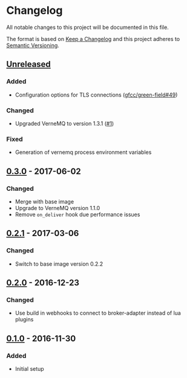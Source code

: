 # Changelog
All notable changes to this project will be documented in this file.

The format is based on [Keep a Changelog](http://keepachangelog.com/en/1.0.0/)
and this project adheres to [Semantic Versioning](http://semver.org/spec/v2.0.0.html).

## [Unreleased]
### Added
- Configuration options for TLS connections ([gfcc/green-field#49])

### Changed
- Upgraded VerneMQ to version 1.3.1 ([#1])

### Fixed
- Generation of vernemq process environment variables

[#1]: https://gitlab.com/gfcc/broker/issues/1
[gfcc/green-field#49]: https://gitlab.com/gfcc/green-field/issues/49

## [0.3.0] - 2017-06-02
### Changed
- Merge with base image
- Upgrade to VerneMQ version 1.1.0
- Remove `on_deliver` hook due performance issues

## [0.2.1] - 2017-03-06
### Changed
- Switch to base image version 0.2.2

## [0.2.0] - 2016-12-23
### Changed
- Use build in webhooks to connect to broker-adapter instead of lua plugins

## [0.1.0] - 2016-11-30
### Added
- Initial setup


[Unreleased]: https://gitlab.com/gfcc/broker/compare/0.3.0...develop
[0.3.0]: https://gitlab.com/gfcc/broker/compare/0.2.1...0.3.0
[0.2.1]: https://gitlab.com/gfcc/broker/compare/0.2.0...0.2.1
[0.2.0]: https://gitlab.com/gfcc/broker/compare/0.1.0...0.2.0
[0.1.0]: https://gitlab.com/gfcc/broker/compare/6b8862c5...0.1.0
